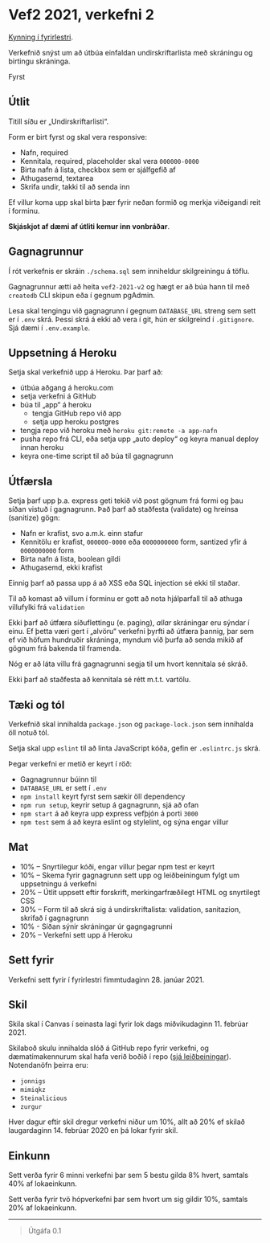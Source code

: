 # Vef2 2021, verkefni 2

[Kynning í fyrirlestri](https://youtu.be/).

Verkefnið snýst um að útbúa einfaldan undirskriftarlista með skráningu og birtingu skráninga.

Fyrst

## Útlit

Titill síðu er „Undirskriftarlisti“.

Form er birt fyrst og skal vera responsive:

* Nafn, required
* Kennitala, required, placeholder skal vera `000000-0000`
* Birta nafn á lista, checkbox sem er sjálfgefið af
* Athugasemd, textarea
* Skrifa undir, takki til að senda inn

Ef villur koma upp skal birta þær fyrir neðan formið og merkja viðeigandi reit í forminu.

**Skjáskjot af dæmi af útliti kemur inn vonbráðar**.

## Gagnagrunnur

Í rót verkefnis er skráin `./schema.sql` sem inniheldur skilgreiningu á töflu.

Gagnagrunnur ætti að heita `vef2-2021-v2` og hægt er að búa hann til með `createdb` CLI skipun eða í gegnum pgAdmin.

Lesa skal tengingu við gagnagrunn í gegnum `DATABASE_URL` streng sem sett er í `.env` skrá. Þessi skrá á ekki að vera í git, hún er skilgreind í `.gitignore`. Sjá dæmi í `.env.example`.

## Uppsetning á Heroku

Setja skal verkefnið upp á Heroku. Þar þarf að:

* útbúa aðgang á heroku.com
* setja verkefni á GitHub
* búa til „app“ á heroku
  * tengja GitHub repo við app
  * setja upp heroku postgres
* tengja repo við heroku með `heroku git:remote -a app-nafn`
* pusha repo frá CLI, eða setja upp „auto deploy“ og keyra manual deploy innan heroku
* keyra one-time script til að búa til gagnagrunn

## Útfærsla

Setja þarf upp þ.a. express geti tekið við post gögnum frá formi og þau síðan vistuð í gagnagrunn. Það þarf að staðfesta (validate) og hreinsa (sanitize) gögn:

* Nafn er krafist, svo a.m.k. einn stafur
* Kennitölu er krafist, `000000-0000` eða `0000000000` form, santized yfir á `0000000000` form
* Birta nafn á lista, boolean gildi
* Athugasemd, ekki krafist

Einnig þarf að passa upp á að XSS eða SQL injection sé ekki til staðar.

Til að komast að villum í forminu er gott að nota hjálparfall til að athuga villufylki frá `validation`

Ekki þarf að útfæra síðuflettingu (e. paging), *allar* skráningar eru sýndar í einu. Ef þetta væri gert í „alvöru“ verkefni þyrfti að útfæra þannig, þar sem ef við höfum hundruðir skráninga, myndum við þurfa að senda mikið af gögnum frá bakenda til framenda.

Nóg er að láta villu frá gagnagrunni segja til um hvort kennitala sé skráð.

Ekki þarf að staðfesta að kennitala sé rétt m.t.t. vartölu.

## Tæki og tól

Verkefnið skal innihalda `package.json` og `package-lock.json` sem innihalda öll notuð tól.

Setja skal upp `eslint` til að linta JavaScript kóða, gefin er `.eslintrc.js` skrá.

Þegar verkefni er metið er keyrt í röð:

* Gagnagrunnur búinn til
* `DATABASE_URL` er sett í `.env`
* `npm install` keyrt fyrst sem sækir öll dependency
* `npm run setup`, keyrir setup á gagnagrunn, sjá að ofan
* `npm start` á að keyra upp express vefþjón á porti `3000`
* `npm test` sem á að keyra eslint og stylelint, og sýna engar villur

## Mat

* 10% – Snyrtilegur kóði, engar villur þegar npm test er keyrt
* 10% – Skema fyrir gagnagrunn sett upp og leiðbeiningum fylgt um uppsetningu á verkefni
* 20% – Útlit uppsett eftir forskrift, merkingarfræðilegt HTML og snyrtilegt CSS
* 30% – Form til að skrá sig á undirskriftalista: validation, sanitazion, skrifað í gagnagrunn
* 10% - Síðan sýnir skráningar úr gagngagrunni
* 20% – Verkefni sett upp á Heroku

## Sett fyrir

Verkefni sett fyrir í fyrirlestri fimmtudaginn 28. janúar 2021.

## Skil

Skila skal í Canvas í seinasta lagi fyrir lok dags miðvikudaginn 11. febrúar 2021.

Skilaboð skulu innihalda slóð á GitHub repo fyrir verkefni, og dæmatímakennurum skal hafa verið boðið í repo ([sjá leiðbeiningar](https://docs.github.com/en/free-pro-team@latest/github/setting-up-and-managing-your-github-user-account/inviting-collaborators-to-a-personal-repository)). Notendanöfn þeirra eru:

* `jonnigs`
* `mimiqkz`
* `Steinalicious`
* `zurgur`

Hver dagur eftir skil dregur verkefni niður um 10%, allt að 20% ef skilað laugardaginn 14. febrúar 2020 en þá lokar fyrir skil.

## Einkunn

Sett verða fyrir 6 minni verkefni þar sem 5 bestu gilda 8% hvert, samtals 40% af lokaeinkunn.

Sett verða fyrir tvö hópverkefni þar sem hvort um sig gildir 10%, samtals 20% af lokaeinkunn.

---

> Útgáfa 0.1
